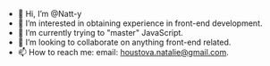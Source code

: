- 👋 Hi, I’m @Natt-y
- 👀 I’m interested in obtaining experience in front-end development.
- 🌱 I’m currently trying to "master" JavaScript.
- 💞️ I’m looking to collaborate on anything front-end related.
- 📫 How to reach me: email: houstova.natalie@gmail.com.

<!---
Natt-y/Natt-y is a ✨ special ✨ repository because its `README.md` (this file) appears on your GitHub profile.
You can click the Preview link to take a look at your changes.
--->
